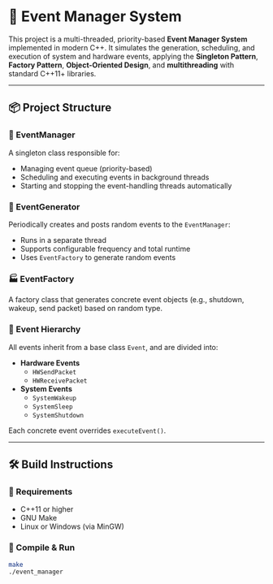 # 🧠 Event Manager System

This project is a multi-threaded, priority-based **Event Manager System** implemented in modern C++. It simulates the generation, scheduling, and execution of system and hardware events, applying the **Singleton Pattern**, **Factory Pattern**, **Object-Oriented Design**, and **multithreading** with standard C++11+ libraries.

---

## 📦 Project Structure

### 🔁 EventManager
A singleton class responsible for:
- Managing event queue (priority-based)
- Scheduling and executing events in background threads
- Starting and stopping the event-handling threads automatically

### 🔄 EventGenerator
Periodically creates and posts random events to the `EventManager`:
- Runs in a separate thread
- Supports configurable frequency and total runtime
- Uses `EventFactory` to generate random events

### 🏭 EventFactory
A factory class that generates concrete event objects (e.g., shutdown, wakeup, send packet) based on random type.

### 🧱 Event Hierarchy
All events inherit from a base class `Event`, and are divided into:
- **Hardware Events**
  - `HWSendPacket`
  - `HWReceivePacket`
- **System Events**
  - `SystemWakeup`
  - `SystemSleep`
  - `SystemShutdown`

Each concrete event overrides `executeEvent()`.

---

## 🛠️ Build Instructions

### 🔹 Requirements
- C++11 or higher
- GNU Make
- Linux or Windows (via MinGW)

### 🔸 Compile & Run

```bash
make
./event_manager